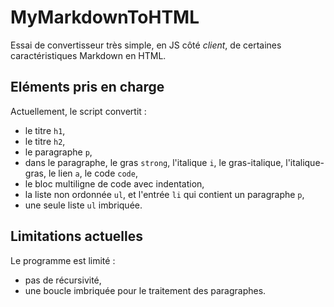 # MyMarkdownToHTML

Essai de convertisseur très simple, en JS côté *client*, de certaines caractéristiques Markdown en HTML. 

## Eléments pris en charge

Actuellement, le script convertit :
- le titre `h1`, 
- le titre `h2`,
- le paragraphe `p`,
- dans le paragraphe, le gras `strong`, l'italique `i`, le gras-italique, l'italique-gras, le lien `a`, le code `code`,
- le bloc multiligne de code avec indentation,
- la liste non ordonnée `ul`, et l'entrée `li` qui contient un paragraphe `p`,
- une seule liste `ul` imbriquée.

## Limitations actuelles

Le programme est limité :
- pas de récursivité,
- une boucle imbriquée pour le traitement des paragraphes.